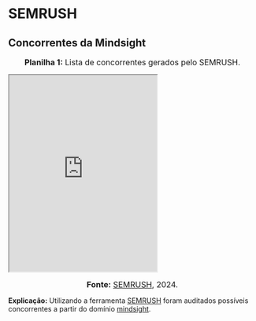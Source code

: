 # SEMRUSH

## Concorrentes da Mindsight

<font size="3"><p style="text-align: center"><b>Planilha 1:</b> Lista de concorrentes gerados pelo SEMRUSH.</p></font>

<iframe src="https://docs.google.com/spreadsheets/d/e/2PACX-1vQbhrBpn5u9lRgA9-dFSg0EbJLWwYYIAtBeDPE1DhMbedFJwfZFTnbDWEAW3OTF_jtDZPK306uky_Va/pubhtml?widget=true&amp;headers=false" height="400px"></iframe>

<font size="3"><p style="text-align: center"><b>Fonte:</b> [SEMRUSH](https://www.semrush.com/), 2024.</p></font>

**Explicação:** Utilizando a ferramenta [SEMRUSH](https://www.semrush.com/) foram auditados possíveis concorrentes a partir do domínio [mindsight](https://mindsight.com.br/).
